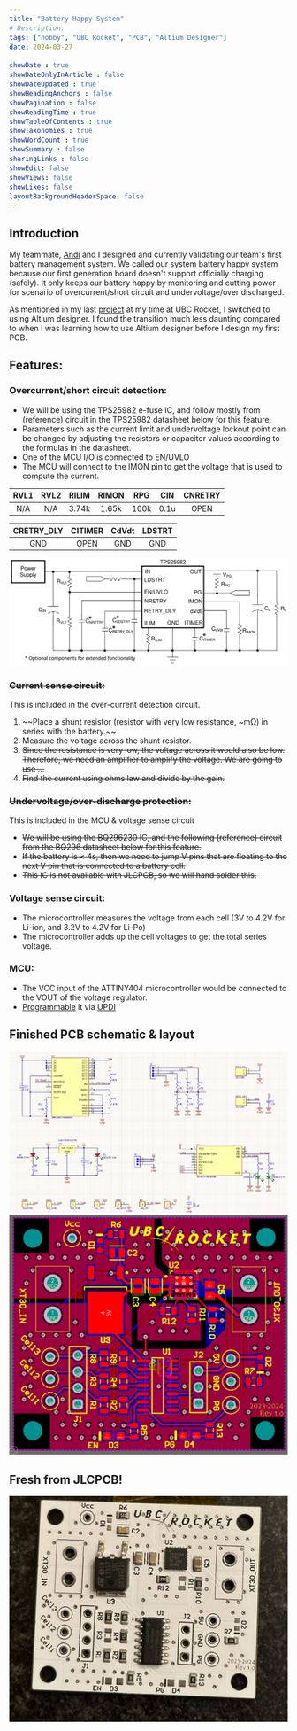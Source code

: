 ```yaml
---
title: "Battery Happy System"
# Description: 
tags: ["hobby", "UBC Rocket", "PCB", "Altium Designer"]
date: 2024-03-27

showDate : true
showDateOnlyInArticle : false
showDateUpdated : true
showHeadingAnchors : false
showPagination : false
showReadingTime : true
showTableOfContents : true
showTaxonomies : true 
showWordCount : true
showSummary : false
sharingLinks : false
showEdit: false
showViews: false
showLikes: false
layoutBackgroundHeaderSpace: false
---
```

## Introduction

My teammate, [Andi](https://www.linkedin.com/in/andili/) and I designed and currently validating our team's first battery management system. We called our system battery happy system because our first generation board doesn't support officially charging (safely). It only keeps our battery happy by monitoring and cutting power for scenario of overcurrent/short circuit and undervoltage/over discharged.

As mentioned in my last [project](/projects/radio-pcb) at my time at UBC Rocket, I switched to using Altium designer. I found the transition much less daunting compared to when I was learning how to use Altium designer before I design my first PCB. 

## Features:

### Overcurrent/short circuit detection:
- We will be using the TPS25982 e-fuse IC, and follow mostly from (reference) circuit in the TPS25982 datasheet below for this feature.
- Parameters such as the current limit and undervoltage lockout point can be changed by adjusting the resistors or capacitor values according to the formulas in the datasheet.
- One of the MCU I/O is connected to EN/UVLO 
- The MCU will connect to the IMON pin to get the voltage that is used to compute the current.

| **RVL1** | **RVL2** | **RILIM** | **RIMON** | **RPG** | **CIN** | **CNRETRY** | 
|:--------:|:--------:|:---------:|:----------:|:-------:|:-------:|:-----------:|
|    N/A   |    N/A   |   3.74k   |    1.65k   |   100k  |   0.1u  |     OPEN    |

|**CRETRY_DLY** | **CITIMER** | **CdVdt** | **LDSTRT** |
|:--------------:|:-----------:|:---------:|:----------:|
|       GND      |     OPEN    |    GND    |     GND    |

![efuse schematic](images/e-fuse-sch.png)

### ~~Current sense circuit:~~ 
This is included in the over-current detection circuit.
1. ~~Place a shunt resistor (resistor with very low resistance, ~mΩ) in series with the battery.~~
2. ~~Measure the voltage across the shunt resistor.~~
3. ~~Since the resistance is very low, the voltage across it would also be low. Therefore, we need an amplifier to amplify the voltage. We are going to use ...~~
4. ~~Find the current using ohms law and divide by the gain.~~


### ~~Undervoltage/over-discharge protection:~~ 
This is included in the MCU & voltage sense circuit
- ~~We will be using the BQ296230 IC, and the following (reference) circuit from the BQ296 datasheet below for this feature.~~
- ~~If the battery is < 4s, then we need to jump V pins that are floating to the next V pin that is connected to a battery cell.~~
- ~~This IC is not available with JLCPCB, so we will hand solder this.~~


### Voltage sense circuit:
- The microcontroller measures the voltage from each cell (3V to 4.2V for Li-ion, and 3.2V to 4.2V for Li-Po)
- The microcontroller adds up the cell voltages to get the total series voltage. 


### MCU:
- The VCC input of the ATTINY404 microcontroller would be connected to the VOUT of the voltage regulator.
- [Programmable](https://www.electronics-lab.com/project/getting-started-with-the-new-attiny-chips-programming-the-microchips-0-series-and-1-series-attiny-with-the-arduino-ide) it via [UPDI](https://daumemo.com/diy-updi-usb-programmer-which-can-be-made-with-cheap-hardware)



## Finished PCB schematic & layout

![Full schematic](images/sys-sch.png)
![PCB layout](images/pcb-layout.png)

## Fresh from JLCPCB!
![Fresh PCB](featured.jpg)

